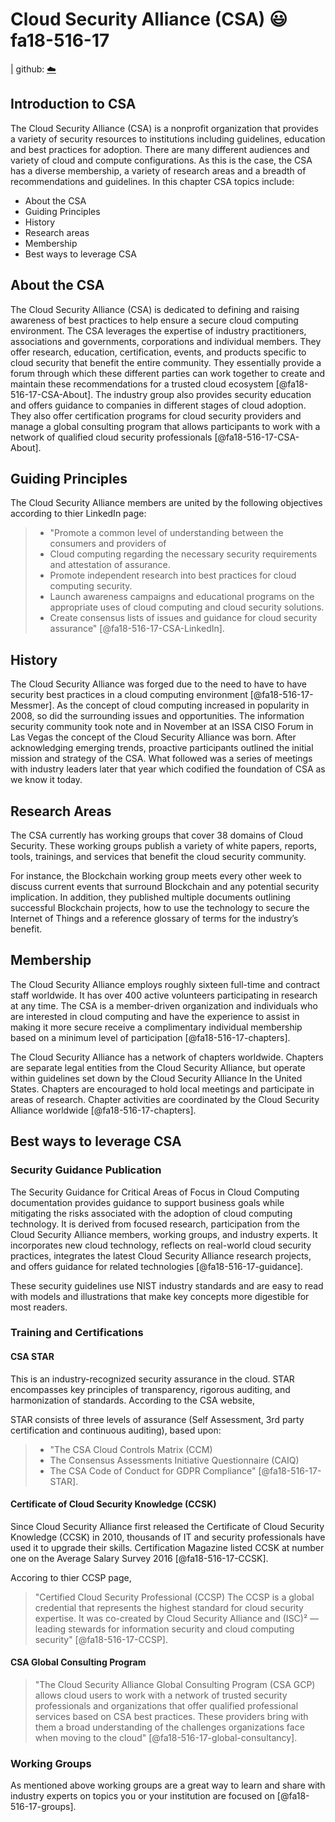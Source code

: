 # Cloud Security Alliance (CSA) :smiley: fa18-516-17

| github: [:cloud:](https://github.com/cloudmesh-community/fa18-516-17/edit/master/paper/paper.md)

## Introduction to CSA

The Cloud Security Alliance (CSA) is a nonprofit organization that provides a variety of security resources to institutions including guidelines, education and best practices for adoption.  There are many different audiences and variety of cloud and compute configurations.  As this is the case, the CSA has a diverse membership, a variety of research areas and a breadth of recommendations and guidelines.  In this chapter CSA topics include:

* About the CSA
* Guiding Principles
* History
* Research areas
* Membership
* Best ways to leverage CSA

## About the CSA

The Cloud Security Alliance (CSA) is dedicated to defining and raising awareness of best practices to help ensure a secure cloud computing environment.  The CSA leverages the expertise of industry practitioners, associations and governments, corporations and individual members.  They offer research, education, certification, events, and products specific to cloud security that benefit the entire community.  They essentially provide a forum through which these different parties can work together to create and maintain these recommendations for a trusted cloud ecosystem [@fa18-516-17-CSA-About].
The industry group also provides security education and offers guidance to companies in different stages of cloud adoption.  They also offer certification programs for cloud security providers and manage a global consulting program that allows participants to work with a network of qualified cloud security professionals [@fa18-516-17-CSA-About].

## Guiding Principles

The Cloud Security Alliance members are united by the following objectives according to thier LinkedIn page: 

> * "Promote a common level of understanding between the consumers and providers of 
> * Cloud computing regarding the necessary security requirements and attestation of assurance. 
> * Promote independent research into best practices for cloud computing security. 
> * Launch awareness campaigns and educational programs on the appropriate uses of cloud computing and cloud security solutions. 
> * Create consensus lists of issues and guidance for cloud security assurance" [@fa18-516-17-CSA-LinkedIn].

## History

The Cloud Security Alliance was forged due to the need to have to have security best practices in a cloud computing environment 
[@fa18-516-17-Messmer].  As the concept of cloud computing increased in popularity in 2008, so did the surrounding issues and opportunities.  The information security community took note and in November at an ISSA CISO Forum in Las Vegas the concept of the Cloud Security Alliance was born.  After acknowledging emerging trends, proactive participants outlined the initial mission and strategy of the CSA.   What followed was a series of meetings with industry leaders later that year which codified the foundation of CSA as we know it today. 

## Research Areas

The CSA currently has working groups that cover 38 domains of Cloud Security.  These working groups publish a variety of white papers, reports, tools, trainings, and services that benefit the cloud security community.
 
For instance, the Blockchain working group meets every other week to discuss current events that surround Blockchain and any potential security implication. In addition, they published multiple documents outlining successful Blockchain projects, how to use the technology to secure the Internet of Things and a reference glossary of terms for the industry’s benefit. 

## Membership

The Cloud Security Alliance employs roughly sixteen full-time and contract staff worldwide. It has over 400 active volunteers participating in research at any time. The CSA is a member-driven organization and individuals who are interested in cloud computing and have the experience to assist in making it more secure receive a complimentary individual membership based on a minimum level of participation [@fa18-516-17-chapters].

The Cloud Security Alliance has a network of chapters worldwide. Chapters are separate legal entities from the Cloud Security Alliance, but operate within guidelines set down by the Cloud Security Alliance In the United States.
Chapters are encouraged to hold local meetings and participate in areas of research. Chapter activities are coordinated by the Cloud Security Alliance worldwide [@fa18-516-17-chapters].

## Best ways to leverage CSA

### Security Guidance Publication

The Security Guidance for Critical Areas of Focus in Cloud Computing documentation provides guidance to support business goals while mitigating the risks associated with the adoption of cloud computing technology.  It is derived from focused research, participation from the Cloud Security Alliance members, working groups, and industry experts. It incorporates new cloud technology, reflects on real-world cloud security practices, integrates the latest Cloud Security Alliance research projects, and offers guidance for related technologies [@fa18-516-17-guidance].

These security guidelines use NIST industry standards and are easy to read with models and illustrations that make key concepts more digestible for most readers.  

### Training and Certifications

#### CSA STAR 

This is an industry-recognized security assurance in the cloud. STAR encompasses key principles of transparency, rigorous auditing, and harmonization of standards.
According to the CSA website, 

STAR consists of three levels of assurance (Self Assessment, 3rd party certification and continuous auditing), based upon:

> *	"The CSA Cloud Controls Matrix (CCM)
> *	The Consensus Assessments Initiative Questionnaire (CAIQ)
> *	The CSA Code of Conduct for GDPR Compliance" [@fa18-516-17-STAR].

#### Certificate of Cloud Security Knowledge (CCSK) 

Since Cloud Security Alliance first released the Certificate of Cloud Security Knowledge (CCSK) in 2010, thousands of IT and security professionals have used it to upgrade their skills. Certification Magazine listed CCSK at number one  on the Average Salary Survey 2016 [@fa18-516-17-CCSK].


Accoring to thier CCSP page, 

> "Certified Cloud Security Professional (CCSP) The CCSP is a global credential that represents the highest standard for cloud security expertise. It was co-created by Cloud Security Alliance and (ISC)² — leading stewards for information security and cloud computing security" [@fa18-516-17-CCSP].


#### CSA Global Consulting Program

> "The Cloud Security Alliance Global Consulting Program (CSA GCP) allows cloud users to work with a network of trusted security professionals and organizations that offer qualified professional services based on CSA best practices. These providers bring with them a broad understanding of the challenges organizations face when moving to the cloud" [@fa18-516-17-global-consultancy].

### Working Groups

As mentioned above working groups are a great way to learn and share with industry experts on topics you or your institution are focused on [@fa18-516-17-groups].
